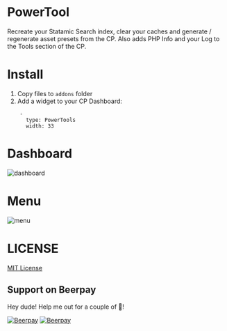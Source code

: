 # PowerTool
Recreate your Statamic Search index, clear your caches and generate / regenerate asset presets from the CP. Also adds PHP Info and your Log to the Tools section of the CP.

# Install
1. Copy files to `addons` folder
2. Add a widget to your CP Dashboard:
```
    - 
      type: PowerTools
      width: 33
```

# Dashboard
![dashboard](https://github.com/edalzell/statamic-powertools/blob/master/powertools-dashboard.png)

# Menu
![menu](https://github.com/edalzell/statamic-powertools/blob/master/phpinfo-menu.png)

# LICENSE

[MIT License](http://emd.mit-license.org/)

## Support on Beerpay
Hey dude! Help me out for a couple of :beers:!

[![Beerpay](https://beerpay.io/edalzell/statamic-powertools/badge.svg?style=beer-square)](https://beerpay.io/edalzell/statamic-powertools)  [![Beerpay](https://beerpay.io/edalzell/statamic-powertools/make-wish.svg?style=flat-square)](https://beerpay.io/edalzell/statamic-powertools?focus=wish)